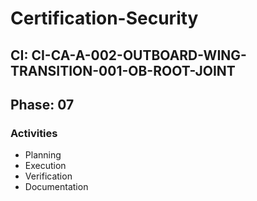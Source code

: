 # Certification-Security

## CI: CI-CA-A-002-OUTBOARD-WING-TRANSITION-001-OB-ROOT-JOINT
## Phase: 07

### Activities
- Planning
- Execution
- Verification
- Documentation
